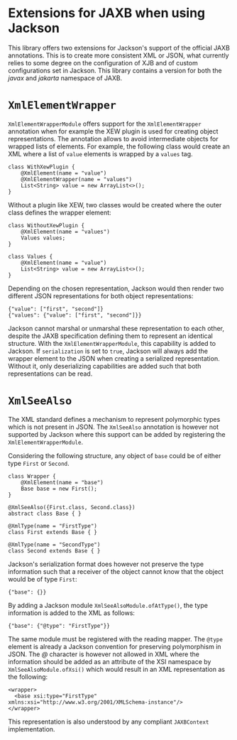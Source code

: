 Extensions for JAXB when using Jackson
===

This library offers two extensions for Jackson's support of the official JAXB annotations. This is to create more consistent XML or JSON, what currently relies to some degree on the configuration of XJB and of custom configurations set in Jackson. This library contains a version for both the *javax* and *jakarta* namespace of JAXB.

`XmlElementWrapper`
====

`XmlElementWrapperModule` offers support for the `XmlElementWrapper` annotation when for example the XEW plugin is used for creating object representations. The annotation allows to avoid intermediate objects for wrapped lists of elements. For example, the following class would create an XML where a list of `value` elements is wrapped by a `values` tag. 

    class WithXewPlugin {
        @XmlElement(name = "value")
        @XmlElementWrapper(name = "values")
        List<String> value = new ArrayList<>();
    }

Without a plugin like XEW, two classes would be created where the outer class defines the wrapper element:

    class WithoutXewPlugin {
        @XmlElement(name = "values")
        Values values;
    }

    class Values {
        @XmlElement(name = "value")
        List<String> value = new ArrayList<>();
    }

Depending on the chosen representation, Jackson would then render two different JSON representations for both object representations:

    {"value": ["first", "second"]}
    {"values": {"value": ["first", "second"]}}

Jackson cannot marshal or unmarshal these representation to each other, despite the JAXB specification defining them to represent an identical structure. With the `XmlElementWrapperModule`, this capability is added to Jackson. If `serialization` is set to `true`, Jackson will always add the wrapper element to the JSON when creating a serialized representation. Without it, only deserializing capabilities are added such that both representations can be read.

`XmlSeeAlso`
====

The XML standard defines a mechanism to represent polymorphic types which is not present in JSON. The `XmlSeeAlso` annotation is however not supported by Jackson where this support can be added by registering the `XmlElementWrapperModule`. 

Considering the following structure, any object of `base` could be of either type `First` or `Second`.

    class Wrapper {
        @XmlElement(name = "base")
        Base base = new First();
    }

    @XmlSeeAlso({First.class, Second.class})
    abstract class Base { }

    @XmlType(name = "FirstType")
    class First extends Base { }

    @XmlType(name = "SecondType")
    class Second extends Base { }

Jackson's serialization format does however not preserve the type information such that a receiver of the object cannot know that the object would be of type `First`:

    {"base": {}}

By adding a Jackson module `XmlSeeAlsoModule.ofAtType()`, the type information is added to the XML as follows:

    {"base": {"@type": "FirstType"}}

The same module must be registered with the reading mapper. The `@type` element is already a Jackson convention for preserving polymorphism in JSON. The *@* character is however not allowed in XML where the information should be added as an attribute of the XSI namespace by `XmlSeeAlsoModule.ofXsi()` which would result in an XML representation as the following:

    <wrapper>
      <base xsi:type="FirstType" xmlns:xsi="http://www.w3.org/2001/XMLSchema-instance"/>
    </wrapper>

This representation is also understood by any compliant `JAXBContext` implementation.
